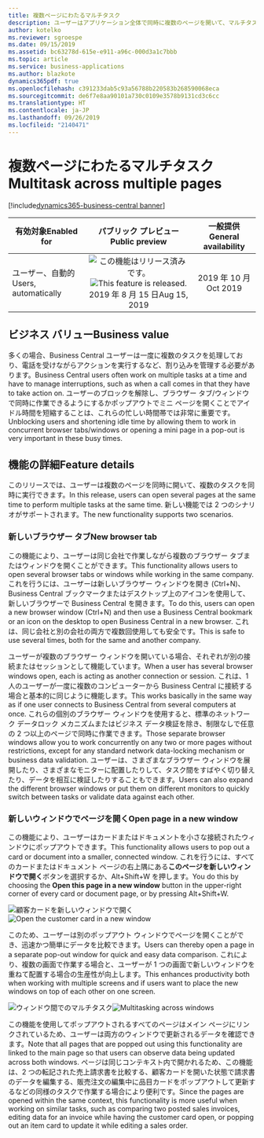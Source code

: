 ```yaml
---
title: 複数ページにわたるマルチタスク
description: ユーザーはアプリケーション全体で同時に複数のページを開いて、マルチタスク処理をサポートできます。
author: kotelko
ms.reviewer: sgroespe
ms.date: 09/15/2019
ms.assetid: bc63278d-615e-e911-a96c-000d3a1c7bbb
ms.topic: article
ms.service: business-applications
ms.author: blazkote
dynamics365pdf: true
ms.openlocfilehash: c391233dab5c93a56788b220583b268590068eca
ms.sourcegitcommit: de6f7e8aa90101a730c0109e3578b9131cd3c6cc
ms.translationtype: HT
ms.contentlocale: ja-JP
ms.lasthandoff: 09/26/2019
ms.locfileid: "2140471"
---
```

# <a name="multitask-across-multiple-pages"></a><span data-ttu-id="5fc62-103">複数ページにわたるマルチタスク</span><span class="sxs-lookup"><span data-stu-id="5fc62-103">Multitask across multiple pages</span></span>
[!include[dynamics365-business-central banner](../includes/dynamics365-business-central.md)]

| <span data-ttu-id="5fc62-104">有効対象</span><span class="sxs-lookup"><span data-stu-id="5fc62-104">Enabled for</span></span>    |  <span data-ttu-id="5fc62-105">パブリック プレビュー</span><span class="sxs-lookup"><span data-stu-id="5fc62-105">Public preview</span></span> | <span data-ttu-id="5fc62-106">一般提供</span><span class="sxs-lookup"><span data-stu-id="5fc62-106">General availability</span></span> | 
| ---------- | :----------: |:----------: |
|<span data-ttu-id="5fc62-107">ユーザー、自動的</span><span class="sxs-lookup"><span data-stu-id="5fc62-107">Users, automatically</span></span>|<span data-ttu-id="5fc62-108">![この機能はリリース済みです。](/dynamics365-release-plan/media/green-checkmark.png "この機能はリリース済みです。")</span><span class="sxs-lookup"><span data-stu-id="5fc62-108">![This feature is released.](/dynamics365-release-plan/media/green-checkmark.png "This feature is released.")</span></span> <span data-ttu-id="5fc62-109">2019 年 8 月 15 日</span><span class="sxs-lookup"><span data-stu-id="5fc62-109">Aug 15, 2019</span></span>| <span data-ttu-id="5fc62-110">2019 年 10 月</span><span class="sxs-lookup"><span data-stu-id="5fc62-110">Oct 2019</span></span>|


## <a name="business-value"></a><span data-ttu-id="5fc62-111">ビジネス バリュー</span><span class="sxs-lookup"><span data-stu-id="5fc62-111">Business value</span></span>
<!-- bv start -->
<span data-ttu-id="5fc62-112">多くの場合、Business Central ユーザーは一度に複数のタスクを処理しており、電話を受けながらアクションを実行するなど、割り込みを管理する必要があります。</span><span class="sxs-lookup"><span data-stu-id="5fc62-112">Business Central users often work on multiple tasks at a time and have to manage interruptions, such as when a call comes in that they have to take action on.</span></span> <span data-ttu-id="5fc62-113">ユーザーのブロックを解除し、ブラウザー タブ/ウィンドウで同時に作業できるようにするかポップアウトでミニ ページを開くことでアイドル時間を短縮することは、これらの忙しい時間帯では非常に重要です。</span><span class="sxs-lookup"><span data-stu-id="5fc62-113">Unblocking users and shortening idle time by allowing them to work in concurrent browser tabs/windows or opening a mini page in a pop-out is very important in these busy times.</span></span>
<!-- bv end -->



## <a name="feature-details"></a><span data-ttu-id="5fc62-114">機能の詳細</span><span class="sxs-lookup"><span data-stu-id="5fc62-114">Feature details</span></span>
<!--feature detail start -->
<span data-ttu-id="5fc62-115">このリリースでは、ユーザーは複数のページを同時に開いて、複数のタスクを同時に実行できます。</span><span class="sxs-lookup"><span data-stu-id="5fc62-115">In this release, users can open several pages at the same time to perform multiple tasks at the same time.</span></span> <span data-ttu-id="5fc62-116">新しい機能では 2 つのシナリオがサポートされます。</span><span class="sxs-lookup"><span data-stu-id="5fc62-116">The new functionality supports two scenarios.</span></span>

### <a name="new-browser-tab"></a><span data-ttu-id="5fc62-117">新しいブラウザー タブ</span><span class="sxs-lookup"><span data-stu-id="5fc62-117">New browser tab</span></span>
<span data-ttu-id="5fc62-118">この機能により、ユーザーは同じ会社で作業しながら複数のブラウザー タブまたはウィンドウを開くことができます。</span><span class="sxs-lookup"><span data-stu-id="5fc62-118">This functionality allows users to open several browser tabs or windows while working in the same company.</span></span> <span data-ttu-id="5fc62-119">これを行うには、ユーザーは新しいブラウザー ウィンドウを開き (Ctrl+N)、Business Central ブックマークまたはデスクトップ上のアイコンを使用して、新しいブラウザーで Business Central を開きます。</span><span class="sxs-lookup"><span data-stu-id="5fc62-119">To do this, users can open a new browser window (Ctrl+N) and then use a Business Central bookmark or an icon on the desktop to open Business Central in a new browser.</span></span> <span data-ttu-id="5fc62-120">これは、同じ会社と別の会社の両方で複数回使用しても安全です。</span><span class="sxs-lookup"><span data-stu-id="5fc62-120">This is safe to use several times, both for the same and another company.</span></span> 

<span data-ttu-id="5fc62-121">ユーザーが複数のブラウザー ウィンドウを開いている場合、それぞれが別の接続またはセッションとして機能しています。</span><span class="sxs-lookup"><span data-stu-id="5fc62-121">When a user has several browser windows open, each is acting as another connection or session.</span></span> <span data-ttu-id="5fc62-122">これは、1 人のユーザーが一度に複数のコンピューターから Business Central に接続する場合と基本的に同じように機能します。</span><span class="sxs-lookup"><span data-stu-id="5fc62-122">This works basically in the same way as if one user connects to Business Central from several computers at once.</span></span> <span data-ttu-id="5fc62-123">これらの個別のブラウザー ウィンドウを使用すると、標準のネットワーク データロック メカニズムまたはビジネス データ検証を除き、制限なしで任意の 2 つ以上のページで同時に作業できます。</span><span class="sxs-lookup"><span data-stu-id="5fc62-123">Those separate browser windows allow you to work concurrently on any two or more pages without restrictions, except for any standard network data-locking mechanism or business data validation.</span></span> <span data-ttu-id="5fc62-124">ユーザーは、さまざまなブラウザー ウィンドウを展開したり、さまざまなモニターに配置したりして、タスク間をすばやく切り替えたり、データを相互に検証したりすることもできます。</span><span class="sxs-lookup"><span data-stu-id="5fc62-124">Users can also expand the different browser windows or put them on different monitors to quickly switch between tasks or validate data against each other.</span></span>

### <a name="open-page-in-a-new-window"></a><span data-ttu-id="5fc62-125">新しいウィンドウでページを開く</span><span class="sxs-lookup"><span data-stu-id="5fc62-125">Open page in a new window</span></span>
<span data-ttu-id="5fc62-126">この機能により、ユーザーはカードまたはドキュメントを小さな接続されたウィンドウにポップアウトできます。</span><span class="sxs-lookup"><span data-stu-id="5fc62-126">This functionality allows users to pop out a card or document into a smaller, connected window.</span></span> <span data-ttu-id="5fc62-127">これを行うには、すべてのカードまたはドキュメント ページの右上隅にある**このページを新しいウィンドウで開く**ボタンを選択するか、Alt+Shift+W を押します。</span><span class="sxs-lookup"><span data-stu-id="5fc62-127">You do this by choosing the **Open this page in a new window** button in the upper-right corner of every card or document page, or by pressing Alt+Shift+W.</span></span>

<span data-ttu-id="5fc62-128">![顧客カードを新しいウィンドウで開く](media/new-window.png "顧客カードを新しいウィンドウで開く")</span><span class="sxs-lookup"><span data-stu-id="5fc62-128">![Open the customer card in a new window](media/new-window.png "Open the customer card in a new window")</span></span>

<span data-ttu-id="5fc62-129">このため、ユーザーは別のポップアウト ウィンドウでページを開くことができ、迅速かつ簡単にデータを比較できます。</span><span class="sxs-lookup"><span data-stu-id="5fc62-129">Users can thereby open a page in a separate pop-out window for quick and easy data comparison.</span></span> <span data-ttu-id="5fc62-130">これにより、複数の画面で作業する場合と、ユーザーが 1 つの画面で新しいウィンドウを重ねて配置する場合の生産性が向上します。</span><span class="sxs-lookup"><span data-stu-id="5fc62-130">This enhances productivity both when working with multiple screens and if users want to place the new windows on top of each other on one screen.</span></span>

<span data-ttu-id="5fc62-131">![ウィンドウ間でのマルチタスク](media/multitasking.png "ウィンドウ間でのマルチタスク")</span><span class="sxs-lookup"><span data-stu-id="5fc62-131">![Multitasking across windows](media/multitasking.png "Multitasking across windows")</span></span>

<span data-ttu-id="5fc62-132">この機能を使用してポップアウトされるすべてのページはメイン ページにリンクされているため、ユーザーは両方のウィンドウで更新されるデータを確認できます。</span><span class="sxs-lookup"><span data-stu-id="5fc62-132">Note that all pages that are popped out using this functionality are linked to the main page so that users can observe data being updated across both windows.</span></span> <span data-ttu-id="5fc62-133">ページは同じコンテキスト内で開かれるため、この機能は、2 つの転記された売上請求書を比較する、顧客カードを開いた状態で請求書のデータを編集する、販売注文の編集中に品目カードをポップアウトして更新するなどの同様のタスクで作業する場合により便利です。</span><span class="sxs-lookup"><span data-stu-id="5fc62-133">Since the pages are opened within the same context, this functionality is more useful when working on similar tasks, such as comparing two posted sales invoices, editing data for an invoice while having the customer card open, or popping out an item card to update it while editing a sales order.</span></span>

<!--feature detail end -->











